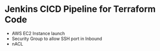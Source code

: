 # Jenkins CICD Pipeline for Terraform Code
- AWS EC2 Instance launch
- Security Group to allow SSH port in Inbound
- nACL
